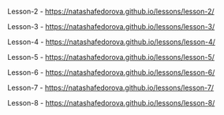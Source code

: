 Lesson-2 - https://natashafedorova.github.io/lessons/lesson-2/

Lesson-3 - https://natashafedorova.github.io/lessons/lesson-3/

Lesson-4 - https://natashafedorova.github.io/lessons/lesson-4/

Lesson-5 - https://natashafedorova.github.io/lessons/lesson-5/

Lesson-6 - https://natashafedorova.github.io/lessons/lesson-6/

Lesson-7 - https://natashafedorova.github.io/lessons/lesson-7/

Lesson-8 - https://natashafedorova.github.io/lessons/lesson-8/
